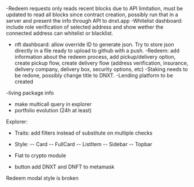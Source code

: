 -Redeem requests only reads recent blocks due to API limitation, must be updated to read all blocks since contract creation, possibly run that in a server and present the info through API to dnxt.app
-Whitelist dashboard: include role verification of selected address and show wether the connected address can whitelist or blacklist.
- nft dashboard: allow override ID to generate json. Try to store json directly in a file ready to upload to github with a push.
-Redeem: add information about the redeem process, add pickup/delivery option, create pickup flow, create delivery flow (address verification, insurance, delivery company, delivery box, security options, etc)
-Staking needs to be redone, possibly change title to DNXT.
-Lending platform to be created

-living package info
- make multicall query in explorer
- portfolio evolution (24h at least)

Explorer:
- Traits: add filters instead of substitute on multiple checks
- Style:
-- Card
-- FullCard
-- ListItem
-- Sidebar
-- Topbar

- Fiat to crypto module

- button add DNXT and DNFT to metamask


Redeem modal style is broken